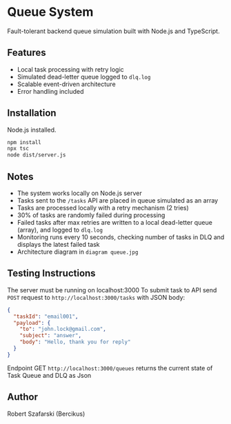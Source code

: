 # Queue System
Fault-tolerant backend queue simulation built with Node.js and TypeScript.

## Features
- Local task processing with retry logic
- Simulated dead-letter queue logged to `dlq.log`
- Scalable event-driven architecture
- Error handling included

## Installation
Node.js installed.
```bash
npm install
npx tsc
node dist/server.js
```

## Notes
- The system works locally on Node.js server
- Tasks sent to the `/tasks` API are placed in queue simulated as an array
- Tasks are processed locally with a retry mechanism (2 tries)
- 30% of tasks are randomly failed during processing
- Failed tasks after max retries are written to a local dead-letter queue (array), and logged to `dlq.log`
- Monitoring runs every 10 seconds, checking number of tasks in DLQ and displays the latest failed task
- Architecture diagram in `diagram queue.jpg`

## Testing Instructions 
The server must be running on localhost:3000
To submit task to API send `POST` request to `http://localhost:3000/tasks` with JSON body:
```json
{
  "taskId": "email001",
  "payload": {
    "to": "john.lock@gmail.com",
    "subject": "answer",
    "body": "Hello, thank you for reply"
  }
}
```

Endpoint GET `http://localhost:3000/queues` returns the current state of Task Queue and DLQ as Json

## Author
Robert Szafarski (Bercikus)